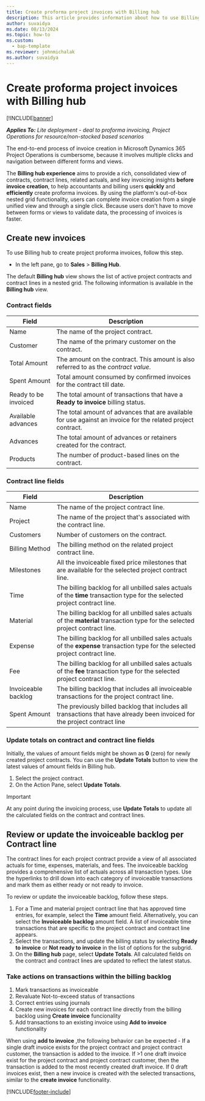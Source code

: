 ```yaml
---
title: Create proforma project invoices with Billing hub
description: This article provides information about how to use Billing hub to create proforma project-based invoices.
author: suvaidya
ms.date: 08/13/2024
ms.topic: how-to
ms.custom: 
  - bap-template
ms.reviewer: johnmichalak
ms.author: suvaidya
---
```


# Create proforma project invoices with Billing hub

[!INCLUDE[banner](../includes/banner.md)]

_**Applies To:** Lite deployment - deal to proforma invoicing, Project Operations for resource/non-stocked based scenarios_

The end-to-end process of invoice creation in Microsoft Dynamics 365 Project Operations is cumbersome, because it involves multiple clicks and navigation between different forms and views.

The **Billing hub experience** aims to provide a rich, consolidated view of contracts, contract lines, related actuals, and key invoicing insights **before invoice creation**, to help accountants and billing users **quickly** and **efficiently** create proforma invoices. By using the platform's out-of-box nested grid functionality, users can complete invoice creation from a single unified view and through a single click. Because users don't have to move between forms or views to validate data, the processing of invoices is faster.

## Create new invoices

To use Billing hub to create project proforma invoices, follow this step.

- In the left pane, go to **Sales** \> **Billing Hub**.

The default **Billing hub** view shows the list of active project contracts and contract lines in a nested grid.
The following information is available in the **Billing hub** view.

### Contract fields

| Field | Description |
|---|---| 
| Name | The name of the project contract. |     
| Customer | The name of the primary customer on the contract. |
| Total Amount | The amount on the contract. This amount is also referred to as the *contract value*. |
| Spent Amount | Total amount consumed by confirmed invoices for the contract till date. |
| Ready to be invoiced | The total amount of transactions that have a **Ready to invoice** billing status. |
| Available advances | The total amount of advances that are available for use against an invoice for the related project contract. |
| Advances| The total amount of advances or retainers created for the contract. |
| Products | The number of product-based lines on the contract. |

### Contract line fields

| Field | Description |
|---|---| 
| Name | The name of the project contract line. |
| Project | The name of the project that's associated with the contract line. |
| Customers| Number of customers on the contract. |
| Billing Method | The billing method on the related project contract line. |
| Milestones | All the invoiceable fixed price milestones that are available for the selected project contract line. |
| Time | The billing backlog for all unbilled sales actuals of the **time** transaction type for the selected project contract line. |
| Material | The billing backlog for all unbilled sales actuals of the **material** transaction type for the selected project contract line. |
| Expense | The billing backlog for all unbilled sales actuals of the **expense** transaction type for the selected project contract line. |
| Fee | The billing backlog for all unbilled sales actuals of the **fee** transaction type for the selected project contract line. |
| Invoiceable backlog | The billing backlog that includes all invoiceable transactions for the project contract line. |
| Spent Amount| The previously billed backlog that includes all transactions that have already been invoiced for the project contract line |

### Update totals on contract and contract line fields

Initially, the values of amount fields might be shown as **0** (zero) for newly created project contracts. You can use the **Update Totals** button to view the latest values of amount fields in Billing hub.
1. Select the project contract.
2. On the Action Pane, select **Update Totals**.
>[!IMPORTANT]
> At any point during the invoicing process, use **Update Totals** to update all the calculated fields on the contract and contract lines.

## Review or update the invoiceable backlog per Contract line

The contract lines for each project contract provide a view of all associated actuals for time, expenses, materials, and fees. The invoiceable backlog provides a comprehensive list of actuals across all transaction types. Use the hyperlinks to drill down into each category of invoiceable transactions and mark them as either ready or not ready to invoice.

To review or update the invoiceable backlog, follow these steps.

1. For a Time and material project contract line that has approved time entries, for example, select the **Time** amount field. Alternatively, you can select the **Invoiceable backlog** amount field. A list of invoiceable time transactions that are specific to the project contract and contract line appears.
1. Select the transactions, and update the billing status by selecting **Ready to invoice** or **Not ready to invoice** in the list of options for the subgrid.
1. On the **Billing hub** page, select **Update Totals**. All calculated fields on the contract and contract lines are updated to reflect the latest status.

### Take actions on transactions within the billing backlog

1. Mark transactions as invoiceable 
2. Revaluate Not-to-exceed status of transactions 
3. Correct entries using journals
4. Create new invoices for each contract line directly from the billing backlog using **Create invoice** funcionality 
5. Add transactions to an existing invoice using **Add to invoice** functionality

When using **add to invoice** ,the following behavior can be expected -
If a single draft invoice exists for the project contract and project contract customer, the transaction is added to the invoice. 
If >1 one draft invoice exist for the project contract and project contract customer, then the transaction is added to the most recently created draft invoice. 
If 0 draft invoices exist, then a new invoice is created with the selected transactions, similar to the  **create invoice** functionality. 


[!INCLUDE[footer-include](../includes/footer-banner.md)]
